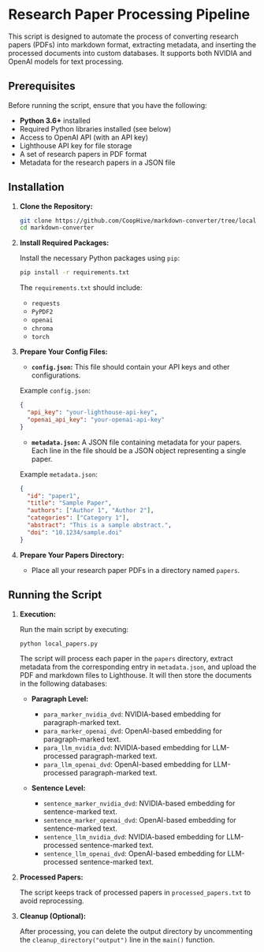 # Research Paper Processing Pipeline

This script is designed to automate the process of converting research papers (PDFs) into markdown format, extracting metadata, and inserting the processed documents into custom databases. It supports both NVIDIA and OpenAI models for text processing.

## Prerequisites

Before running the script, ensure that you have the following:

- **Python 3.6+** installed
- Required Python libraries installed (see below)
- Access to OpenAI API (with an API key)
- Lighthouse API key for file storage
- A set of research papers in PDF format
- Metadata for the research papers in a JSON file

## Installation

1. **Clone the Repository:**

   ```bash
   git clone https://github.com/CoopHive/markdown-converter/tree/local-marker
   cd markdown-converter
   ```

2. **Install Required Packages:**

   Install the necessary Python packages using `pip`:

   ```bash
   pip install -r requirements.txt
   ```

   The `requirements.txt` should include:

   - `requests`
   - `PyPDF2`
   - `openai`
   - `chroma`
   - `torch`

3. **Prepare Your Config Files:**

   - **`config.json`:** This file should contain your API keys and other configurations.

   Example `config.json`:

   ```json
   {
     "api_key": "your-lighthouse-api-key",
     "openai_api_key": "your-openai-api-key"
   }
   ```

   - **`metadata.json`:** A JSON file containing metadata for your papers. Each line in the file should be a JSON object representing a single paper.

   Example `metadata.json`:

   ```json
   {
     "id": "paper1",
     "title": "Sample Paper",
     "authors": ["Author 1", "Author 2"],
     "categories": ["Category 1"],
     "abstract": "This is a sample abstract.",
     "doi": "10.1234/sample.doi"
   }
   ```

4. **Prepare Your Papers Directory:**

   - Place all your research paper PDFs in a directory named `papers`.

## Running the Script

1. **Execution:**

   Run the main script by executing:

   ```bash
   python local_papers.py
   ```

   The script will process each paper in the `papers` directory, extract metadata from the corresponding entry in `metadata.json`, and upload the PDF and markdown files to Lighthouse. It will then store the documents in the following databases:

   - **Paragraph Level:**

     - `para_marker_nvidia_dvd`: NVIDIA-based embedding for paragraph-marked text.
     - `para_marker_openai_dvd`: OpenAI-based embedding for paragraph-marked text.
     - `para_llm_nvidia_dvd`: NVIDIA-based embedding for LLM-processed paragraph-marked text.
     - `para_llm_openai_dvd`: OpenAI-based embedding for LLM-processed paragraph-marked text.

   - **Sentence Level:**
     - `sentence_marker_nvidia_dvd`: NVIDIA-based embedding for sentence-marked text.
     - `sentence_marker_openai_dvd`: OpenAI-based embedding for sentence-marked text.
     - `sentence_llm_nvidia_dvd`: NVIDIA-based embedding for LLM-processed sentence-marked text.
     - `sentence_llm_openai_dvd`: OpenAI-based embedding for LLM-processed sentence-marked text.

2. **Processed Papers:**

   The script keeps track of processed papers in `processed_papers.txt` to avoid reprocessing.

3. **Cleanup (Optional):**

   After processing, you can delete the output directory by uncommenting the `cleanup_directory("output")` line in the `main()` function.
